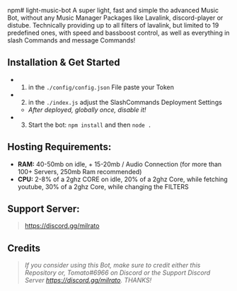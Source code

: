 npm# light-music-bot
A super light, fast and simple tho advanced Music Bot, without any Music Manager Packages like Lavalink, discord-player or distube. Technically providing up to all filters of lavalink, but limited to 19 predefined ones, with speed and bassboost control, as well as everything in slash Commands and message Commands!

## Installation & Get Started

- 1. in the `./config/config.json` File paste your Token
- 2. in the `./index.js` adjust the SlashCommands Deployment Settings
  - *After deployed, globally once, disable it!*
- 3. Start the bot: `npm install` and then `node .`

## Hosting Requirements:

- **RAM:** 40-50mb on idle, + 15-20mb / Audio Connection (for more than 100+ Servers, 250mb Ram recommended)
- **CPU:** 2-8% of a 2ghz CORE on idle, 20% of a 2ghz Core, while fetching youtube, 30% of a 2ghz Core, while changing the FILTERS

## Support Server:

> https://discord.gg/milrato

## Credits

> *If you consider using this Bot, make sure to credit either this Repository or, Tomato#6966 on Discord or the Support Discord Server https://discord.gg/milrato. THANKS!*
